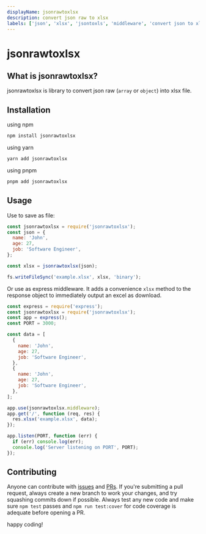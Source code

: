 ```yaml
---
displayName: jsonrawtoxlsx
description: convert json raw to xlsx
labels: ['json', 'xlsx', 'jsontoxls', 'middleware', 'convert json to xlsx']
---
```


# jsonrawtoxlsx

## What is jsonrawtoxlsx?

jsonrawtoxlsx is library to convert json raw (`array` or `object`) into xlsx file.

## Installation

using npm

```zsh
npm install jsonrawtoxlsx
```

using yarn

```zsh
yarn add jsonrawtoxlsx
```

using pnpm

```zsh
pnpm add jsonrawtoxlsx
```

## Usage

Use to save as file:

```js
const jsonrawtoxlsx = require('jsonrawtoxlsx');
const json = {
  name: 'John',
  age: 27,
  job: 'Software Engineer',
};

const xlsx = jsonrawtoxlsx(json);

fs.writeFileSync('example.xlsx', xlsx, 'binary');
```

Or use as express middleware. It adds a convenience `xlsx` method to the response object to immediately output an excel as download.

```js
const express = require('express');
const jsonrawtoxlsx = require('jsonrawtoxlsx');
const app = express();
const PORT = 3000;

const data = [
  {
    name: 'John',
    age: 27,
    job: 'Software Engineer',
  },
  {
    name: 'John',
    age: 27,
    job: 'Software Engineer',
  },
];

app.use(jsonrawtoxlsx.middleware);
app.get('/', function (req, res) {
  res.xlsx('example.xlsx', data);
});

app.listen(PORT, function (err) {
  if (err) console.log(err);
  console.log('Server listening on PORT', PORT);
});
```

## Contributing

Anyone can contribute with [issues](https://github.com/syukronarie/jsonrawtoxlsx/issues) and [PRs](https://github.com/syukronarie/jsonrawtoxlsx/pulls). If you're submitting a pull request, always create a new branch to work your changes, and try squashing commits down if possible. Always test any new code and make sure `npm test` passes and `npm run test:cover` for code coverage is adequate before opening a PR.

happy coding!
